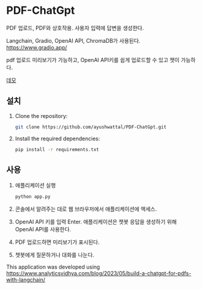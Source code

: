 # PDF-ChatGpt

PDF 업로드, PDF와 상호작용. 사용자 입력에 답변을 생성한다. 


Langchain, Gradio, OpenAI API, ChromaDB가 사용된다. 
https://www.gradio.app/

pdf 업로드 미리보기가 가능하고, OpenAI API키를 쉽게 업로드할 수 있고 챗이 가능하다. 

[데모](https://youtu.be/ARVCUIxr5u0)

## 설치

1. Clone the repository:

   ```bash
   git clone https://github.com/ayushwattal/PDF-ChatGpt.git
   ```

2. Install the required dependencies:

   ```bash
   pip install -r requirements.txt
   ```

## 사용

1. 애플리케이션 실행

   ```bash
   python app.py
   ```

2. 콘솔에서 알려주는 대로 웹 브라우저에서 애플리케이션에 액세스.
   
3. OpenAI API 키를 입력 Enter. 애플리케이션은 챗봇 응답을 생성하기 위해 OpenAI API를 사용한다. 
  
4. PDF 업로드하면 미리보기가 표시된다. 

5. 챗봇에게 질문하거나 대화를 나눈다. 


This application was developed using https://www.analyticsvidhya.com/blog/2023/05/build-a-chatgpt-for-pdfs-with-langchain/
